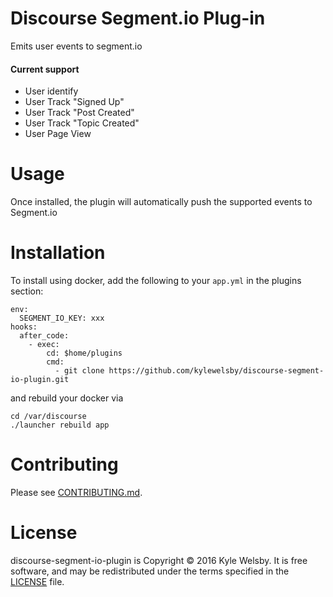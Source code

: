 # Discourse Segment.io Plug-in

Emits user events to segment.io

#### Current support

* User identify
* User Track "Signed Up"
* User Track "Post Created"
* User Track "Topic Created"
* User Page View

# Usage

Once installed, the plugin will automatically push the supported events to Segment.io

# Installation

To install using docker, add the following to your `app.yml` in the plugins section:

    env:
      SEGMENT_IO_KEY: xxx
    hooks:
      after_code:
        - exec:
            cd: $home/plugins
            cmd:
              - git clone https://github.com/kylewelsby/discourse-segment-io-plugin.git

and rebuild your docker via

    cd /var/discourse
    ./launcher rebuild app

# Contributing

Please see [CONTRIBUTING.md](/CONTRIBUTING.md).

# License

discourse-segment-io-plugin is Copyright © 2016 Kyle Welsby. It is free software, and may be redistributed under the terms specified in the [LICENSE](./license) file.
